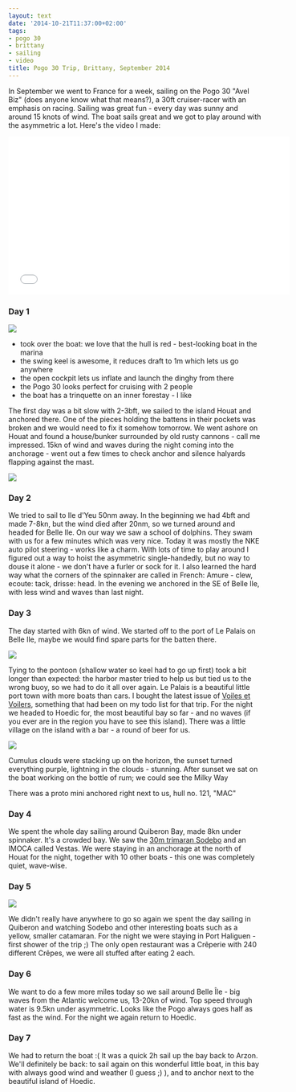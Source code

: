 ```yaml
---
layout: text
date: '2014-10-21T11:37:00+02:00'
tags:
- pogo 30
- brittany
- sailing
- video
title: Pogo 30 Trip, Brittany, September 2014
---
```

In September we went to France for a week, sailing on the Pogo 30 "Avel Biz" (does anyone know what that means?), a 30ft cruiser-racer with an emphasis on racing. Sailing was great fun - every day was sunny and around 15 knots of wind. The boat sails great and we got to play around with the asymmetric a lot. Here's the video I made:

<iframe width="560" height="315" src="//www.youtube.com/embed/vZHuwSWj78Y" frameborder="0" allowfullscreen></iframe>

### Day 1

![](https://31.media.tumblr.com/2b6bcbf59402f69591646a6be5e7aa09/tumblr_inline_ndsfx3DDF01qcydz0.jpg)

* took over the boat: we love that the hull is red - best-looking boat in the marina
* the swing keel is awesome, it reduces draft to 1m which lets us go anywhere
* the open cockpit lets us inflate and launch the dinghy from there
* the Pogo 30 looks perfect for cruising with 2 people
* the boat has a trinquette on an inner forestay - I like

The first day was a bit slow with 2-3bft, we sailed to the island Houat and anchored there.
One of the pieces holding the battens in their pockets was broken and we would need to fix it somehow tomorrow.
We went ashore on Houat and found a house/bunker surrounded by old rusty cannons - call me impressed.
15kn of wind and waves during the night coming into the anchorage - went out a few times to check anchor and silence halyards flapping against the mast.

![](https://31.media.tumblr.com/25bced9d3e5ae199455bd8b7c136c91f/tumblr_inline_ndsfzaumN31qcydz0.jpg)

### Day 2

We tried to sail to Ile d'Yeu 50nm away. In the beginning we had 4bft and made 7-8kn, but the wind died after 20nm, so we turned around and headed for Belle Ile.
On our way we saw a school of dolphins. They swam with us for a few minutes which was very nice.
Today it was mostly the NKE auto pilot steering - works like a charm.
With lots of time to play around I figured out a way to hoist the asymmetric single-handedly, but no way to douse it alone - we don't have a furler or sock for it.
I also learned the hard way what the corners of the spinnaker are called in French: Amure - clew, ecoute: tack, drisse: head.
In the evening we anchored in the SE of Belle Ile, with less wind and waves than last night.

### Day 3

The day started with 6kn of wind. We started off to the port of Le Palais on Belle Ile, maybe we would find spare parts for the batten there.

![](https://31.media.tumblr.com/c98e0f9e557d143d5d40d9663ea34eaf/tumblr_inline_ndsfwfvuX81qcydz0.jpg)

Tying to the pontoon (shallow water so keel had to go up first) took a bit longer than expected: the harbor master tried to help us but tied us to the wrong buoy, so we had to do it all over again.
Le Palais is a beautiful little port town with more boats than cars. I bought the latest issue of [Voiles et Voilers](http://www.voilesetvoiliers.com/), something that had been on my todo list for that trip.
For the night we headed to Hoedic for, the most beautiful bay so far - and no waves (if you ever are in the region you have to see this island).
There was a little village on the island with a bar - a round of beer for us.

![](https://31.media.tumblr.com/d4eacf87a13305341540b500ff5bb5e6/tumblr_inline_ndsfuq5YVb1qcydz0.jpg)

Cumulus clouds were stacking up on the horizon, the sunset turned everything purple, lightning in the clouds - stunning.
After sunset we sat on the boat working on the bottle of rum; we could see the Milky Way

There was a proto mini anchored right next to us, hull no. 121, "MAC"

### Day 4

We spent the whole day sailing around Quiberon Bay, made 8kn under spinnaker.
It's a crowded bay. We saw the [30m trimaran Sodebo](http://www.sodebo.fr/voile) and an IMOCA called Vestas.
We were staying in an anchorage at the north of Houat for the night, together with 10 other boats - this one was completely quiet, wave-wise.

### Day 5

![](https://31.media.tumblr.com/9026587349c79e8c8281d69136ed9983/tumblr_inline_ndsg1yLS0W1qcydz0.jpg)

We didn't really have anywhere to go so again we spent the day sailing in Quiberon and watching Sodebo and other interesting boats such as a yellow, smaller catamaran.
For the night we were staying in Port Haliguen - first shower of the trip ;)
The only open restaurant was a Crêperie with 240 different Crêpes, we were all stuffed after eating 2 each.

### Day 6

We want to do a few more miles today so we sail around Belle Île - big waves from the Atlantic welcome us, 13-20kn of wind. Top speed through water is 9.5kn under asymmetric. Looks like the Pogo always goes half as fast as the wind. For the night we again return to Hoedic.

### Day 7

We had to return the boat :( It was a quick 2h sail up the bay back to Arzon. We'll definitely be back: to sail again on this wonderful little boat, in this bay with always good wind and weather (I guess ;) ), and to anchor next to the beautiful island of Hoedic.

